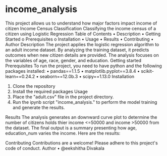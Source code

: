 # income_analysis
This project allows us to understand how major factors impact income of citizen
Income Census Classification
Classifying the income census of a citizen using Logistic Regression
Table of Contents
•	Description
•	Getting Started
o	Prerequisites
o	Installation
•	Usage
•	Results
•	Contributing 
•	Author
Description
The project applies the logistic regression algorithm to an adult income dataset. By analyzing the training dataset, it predicts outcomes when new citizen details are provided. The analysis focuses on the variables of age, race, gender, and education.
Getting started
Prerequisites
To run the project, you need to have python and the following packages installed:
•	pandas==1.1.5
•	matplotlib.pyplot==3.8.4
•	scikit-learn==0.24.2
•	seaborn==12.0b.3
•	scipy==1.13.0
Installation
1.	Clone the repository
2.	Install the required packages 
Usage
1.	Place the "adult.csv" file in the project directory.
2.	Run the ipynb script "income_analysis." to perform the model training and generate the results.



Results
The analysis generates an downward curve plot to determine the number of citizens holds thier income <=50000 and income >50000 from the dataset. 
The final output is a summary presenting how age, education_num varies the income.
Here are the results:
        

Contributing
Contributions are a welcome!
Please adhere to this project's code of conduct.
Author
•	@eekshitha Divakala
